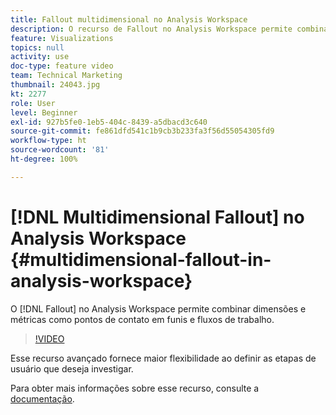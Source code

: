 ```yaml
---
title: Fallout multidimensional no Analysis Workspace
description: O recurso de Fallout no Analysis Workspace permite combinar dimensões e métricas como pontos de contato em funis e fluxos de trabalho.
feature: Visualizations
topics: null
activity: use
doc-type: feature video
team: Technical Marketing
thumbnail: 24043.jpg
kt: 2277
role: User
level: Beginner
exl-id: 927b5fe0-1eb5-404c-8439-a5dbacd3c640
source-git-commit: fe861dfd541c1b9cb3b233fa3f56d55054305fd9
workflow-type: ht
source-wordcount: '81'
ht-degree: 100%

---
```


# [!DNL Multidimensional Fallout] no Analysis Workspace {#multidimensional-fallout-in-analysis-workspace}

O [!DNL Fallout] no Analysis Workspace permite combinar dimensões e métricas como pontos de contato em funis e fluxos de trabalho. 

>[!VIDEO](https://video.tv.adobe.com/v/24043/?quality=12)

Esse recurso avançado fornece maior flexibilidade ao definir as etapas de usuário que deseja investigar.

Para obter mais informações sobre esse recurso, consulte a [documentação](https://experienceleague.adobe.com/docs/analytics/analyze/analysis-workspace/visualizations/fallout/configuring-interdimensional-fallout.html?lang=pt-BR).
